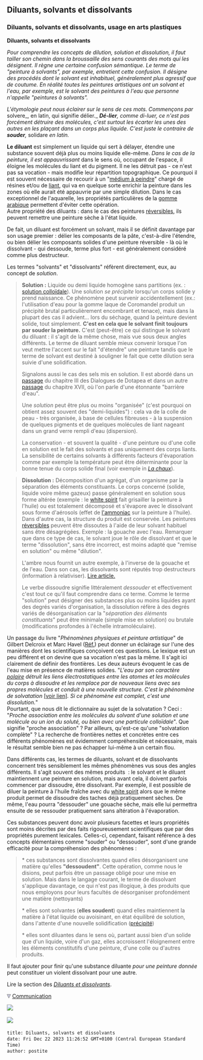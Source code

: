 ## Diluants, solvants et dissolvants
### Diluants, solvants et dissolvants, usage en arts plastiques
 **Diluants, solvants et dissolvants**

_Pour comprendre les concepts de dilution, solution et dissolution, il faut tailler son chemin dans la broussaille des sens courants des mots qui les désignent. Il règne une certaine confusion sémantique. Le terme de "peinture à solvants", par exemple, entretient cette confusion. Il désigne des procédés dont le solvant est inhabituel, généralement plus agressif que de coutume. En réalité toutes les peintures artistiques ont un solvant et l'eau, par exemple, est le solvant des peintures à l'eau que personne n'appelle "peintures à solvants"._

_L'étymologie peut nous éclairer sur le sens de ces mots. Commençons par_ solvere_, en latin, qui signifie délier._ **_Dé-lier_**_, comme di-luer, ce n'est pas forcément détruire des molécules, c'est surtout les écarter les unes des autres en les plaçant dans un corps plus liquide. C'est juste le contraire de_ **_souder_**_,_ solidare _en latin._

**Le diluant** est simplement un liquide qui sert à délayer, étendre une substance souvent déjà plus ou moins liquide elle-même. _Dans le cas de la peinture, il est appauvrissant_ dans le sens où, occupant de l'espace, il éloigne les molécules du liant et du pigment. Il ne les détruit pas - ce n'est pas sa vocation - mais modifie leur répartition topographique. Ce pourquoi il est souvent nécessaire de recourir à un "[médium à peindre](medium.html)" chargé de résines et/ou de [liant](liant.html), qui va en quelque sorte enrichir la peinture dans les zones où elle aurait été appauvrie par une simple dilution. Dans le cas exceptionnel de l'aquarelle, les propriétés particulières de la [gomme arabique](gommearabaquar.html) permettent d'éviter cette opération.  
Autre propriété des diluants : dans le cas des peintures [réversibles](liants.html#reversibilite), ils peuvent remettre une peinture sèche à l'état liquide.

De fait, un diluant est forcément un solvant, mais il se définit davantage par son usage premier : délier les composants de la pâte, c'est-à-dire l'étendre, ou bien délier les composants solides d'une peinture réversible - là où le dissolvant - qui dessoude, terme plus fort - est généralement considéré comme plus destructeur.

Les termes "solvants" et "dissolvants" réfèrent directement, eux, au concept de _solution_.

> **Solution :** Liquide ou demi liquide homogène sans partitions (ex. : [solution colloïdale](colloide.html)). Une solution _se précipite_ lorsqu'un corps solide y prend naissance. Ce phénomène peut survenir accidentellement (ex.: l'utilisation d'eau pour la gomme laque de Coromandel produit un précipité brutal particulièrement encombrant et tenace), mais dans la plupart des cas il advient... lors du séchage, quand la peinture devient solide, tout simplement. **C'est en cela que le solvant finit toujours par souder la peinture.** C'est (peut-être) ce qui distingue le solvant du diluant : il s'agit de la même chose, mais vue sous deux angles différents. Le terme de diluant semble mieux convenir lorsque l'on veut mettre l'accent sur le fait "d'étendre" une peinture tandis que le terme de solvant est destiné à souligner le fait que cette dilution sera suivie d'une solidification.
> 
> Signalons aussi le cas des sels mis en solution. Il est abordé dans un [passage](chap03caseine.html#mesuredissociations) du chapitre III des Dialogues de Dotapea et dans un autre [passage](chap17electrolyseions.html#selsbarrieredeau) du chapitre XVII, où l'on parle d'une étonnante "barrière d'eau".
> 
> Une _solution_ peut être plus ou moins "organisée" (c'est pourquoi on obtient assez souvent des "demi-liquides") : cela va de la colle de peau - très organisée, à base de cellules fibreuses - à la suspension de quelques pigments et de quelques molécules de liant nageant dans un grand verre rempli d'eau (dispersion).
> 
> La conservation - et souvent la qualité - d'une peinture ou d'une colle en solution est le fait des solvants et pas uniquement des corps liants. La sensibilité de certains solvants à différents facteurs d'évaporation comme par exemple la température peut être déterminante pour la bonne tenue du corps solide final (voir exemple in _[La chaux](chaux.html#conditionssechage)_).

> **Dissolution :** Décomposition d'un agrégat, d'un organisme par la séparation des éléments constituants. Le corps concerné (solide, liquide voire même gazeux) passe généralement en solution sous forme altérée (exemple : le [white spirit](essences.html#whitespirit) fait grisailler la peinture à l'huile) ou est totalement décomposé et s'évapore avec le dissolvant sous forme d'aérosols (effet de [l'ammoniac](ammoniac.html) sur la peinture à l'huile). Dans d'autre cas, la structure du produit est conservée. Les peintures [réversibles](liants.html#reversibilite) peuvent être dissoutes à l'aide de leur solvant habituel sans être désagrégées. Exemple : la gouache avec l'eau. Remarquer que dans ce type de cas, le solvant joue le rôle de dissolvant et que le terme "dissolution", sans être incorrect, est moins adapté que "remise en solution" ou même "dilution".
> 
> L'ambre nous fournit un autre exemple, à l'inverse de la gouache et de l'eau. Dans son cas, les dissolvants sont réputés trop destructeurs (information à relativiser). [Lire article.](resinessolach.html#lambre)
> 
> Le verbe dissoudre signifie littéralement _dessouder_ et effectivement c'est tout ce qu'il faut comprendre dans ce terme. Comme le terme "solution" peut désigner des substances plus ou moins liquides ayant des degrés variés d'organisation, la dissolution réfère à des degrés variés de désorganisation car la "_séparation des éléments constituants_" peut être minimale (simple mise en solution) ou brutale (modifications profondes à l'échelle intramoléculaire).

Un passage du livre "_Phénomènes physiques et peinture artistique_" de Gilbert Delcroix et Marc Havel ([Réf.](livres.html#delcroix)) peut donner un éclairage sur l'une des manières dont les scientifiques conçoivent ces questions. Le lexique est un peu différent et on devine que sa vocation n'est pas la même. Il s'agit ici clairement de définir des frontières. Les deux auteurs évoquent le cas de l'eau mise en présence de matières solides. "_L'eau par son caractère [polaire](electronega.html#liaisonpolaire) détruit les liens électrostatiques entre les atomes et les molécules du corps à dissoudre et les remplace par de nouveaux liens avec ses propres molécules et conduit à une nouvelle structure. C'est le phénomène de solvatation_ [\[voir lien\]](chap22mouillage.html#solvatation)_._ _Si ce phénomène est complet, c'est une dissolution._"  
Pourtant, que nous dit le dictionnaire au sujet de la solvatation ? Ceci : "_Proche association entre les molécules du solvant d'une solution et une molécule ou un ion du soluté, ou bien avec une particule colloïdale_". Que signifie "proche association" ? Par ailleurs, qu'est-ce qu'une "solvatation complète" ? La recherche de frontières nettes et concrètes entre ces différents phénomènes est évidemment compréhensible et nécessaire, mais le résultat semble bien ne pas échapper lui-même à un certain flou.

Dans différents cas, les termes de diluants, solvant et de dissolvants concernent très sensiblement les mêmes phénomènes vus sous des angles différents. Il s'agit souvent des mêmes produits  : le solvant et le diluant maintiennent une peinture en solution, mais avant cela, il doivent parfois commencer par dissoudre, être dissolvant. Par exemple, il est possible de diluer la peinture à l'huile fraîche avec du [white spirit](essences.html#whitespirit) alors que le même produit permet de dissoudre des taches déjà pratiquement sèches. De même, l'eau pourra "dessouder" une gouache sèche, mais elle lui permettra ensuite de se ressouder pratiquement sans altération à l'évaporation.

Ces substances peuvent donc avoir plusieurs facettes et leurs propriétés sont moins décrites par des faits rigoureusement scientifiques que par des propriétés purement lexicales. Celles-ci, cependant, faisant référence à des concepts élémentaires comme "souder" ou "dessouder", sont d'une grande efficacité pour la compréhension des phénomènes :

> \* ces substances sont dissolvantes quand elles désorganisent une matière qu'elles **"dessoudent"**. Cette opération, comme nous le disions, peut parfois être un passage obligé pour une mise en solution. Mais dans le langage courant, le terme de dissolvant s'applique davantage, ce qui n'est pas illogique, à des produits que nous employons pour leurs facultés de désorganiser profondément une matière (nettoyants)
> 
> \* elles sont solvantes (**elles soudent**) quand elles maintiennent la matière à l'état liquide ou avoisinant, en état équilibré de solution, dans l'attente d'une nouvelle solidification ([précipité](diluantssolvants.html#precipite))
> 
> \* elles sont diluantes dans le sens où, partant aussi bien d'un solide que d'un liquide, voire d'un gaz, elles accroissent l'éloignement entre les éléments constitutifs d'une peinture, d'une colle ou d'autres produits.

Il faut ajouter pour finir qu'une substance diluante _pour une peinture donnée_ peut constituer un violent dissolvant pour une autre.

Lire la section des _[Diluants et dissolvants](solvantsetdissolvants.html)_.



![](images/flechebas.gif) [Communication](http://www.artrealite.com/annonceurs.htm) 

[![](https://cbonvin.fr/sites/regie.artrealite.com/visuels/campagne1.png)](index-2.html#20131014)

![](https://cbonvin.fr/sites/regie.artrealite.com/visuels/campagne2.png)
```
title: Diluants, solvants et dissolvants
date: Fri Dec 22 2023 11:26:52 GMT+0100 (Central European Standard Time)
author: postite
```
